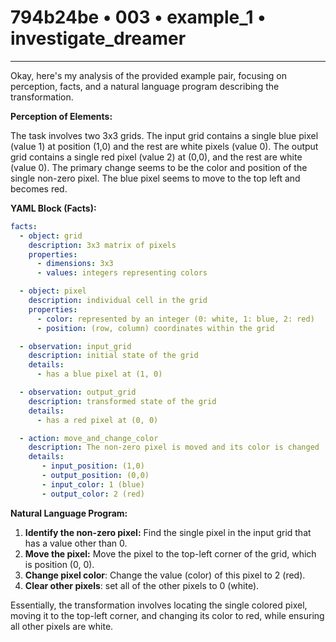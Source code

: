 # 794b24be • 003 • example_1 • investigate_dreamer

---
Okay, here's my analysis of the provided example pair, focusing on perception, facts, and a natural language program describing the transformation.

**Perception of Elements:**

The task involves two 3x3 grids. The input grid contains a single blue pixel (value 1) at position (1,0) and the rest are white pixels (value 0). The output grid contains a single red pixel (value 2) at (0,0), and the rest are white (value 0). The primary change seems to be the color and position of the single non-zero pixel. The blue pixel seems to move to the top left and becomes red.

**YAML Block (Facts):**



```yaml
facts:
  - object: grid
    description: 3x3 matrix of pixels
    properties:
      - dimensions: 3x3
      - values: integers representing colors

  - object: pixel
    description: individual cell in the grid
    properties:
      - color: represented by an integer (0: white, 1: blue, 2: red)
      - position: (row, column) coordinates within the grid

  - observation: input_grid
    description: initial state of the grid
    details:
      - has a blue pixel at (1, 0)

  - observation: output_grid
    description: transformed state of the grid
    details:
      - has a red pixel at (0, 0)

  - action: move_and_change_color
    description: The non-zero pixel is moved and its color is changed
    details:
       - input_position: (1,0)
       - output_position: (0,0)
       - input_color: 1 (blue)
       - output_color: 2 (red)
```



**Natural Language Program:**

1.  **Identify the non-zero pixel:** Find the single pixel in the input grid that has a value other than 0.
2.  **Move the pixel:** Move the pixel to the top-left corner of the grid, which is position (0, 0).
3.  **Change pixel color**: Change the value (color) of this pixel to 2 (red).
4. **Clear other pixels**: set all of the other pixels to 0 (white).

Essentially, the transformation involves locating the single colored pixel, moving it to the top-left corner, and changing its color to red, while ensuring all other pixels are white.

